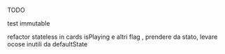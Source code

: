 TODO

test
immutable

refactor stateless in cards
isPlaying e altri flag , prendere da stato, levare ocose inutili da defaultState